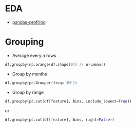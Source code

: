 # EDA

* [pandas-profiling](https://github.com/pandas-profiling/pandas-profiling)

# Grouping

* Average every _n_ rows

```python
df.groupby(np.arange(df.shape[0]) // n).mean()
```

* Group by months

```python
df.groupby(pd.Grouper(freq='1M'))
```

* Group by range

```python
df.groupby(pd.cut(df[feature], bins, include_lowest=True))
```
or
```python
df.groupby(pd.cut(df[feature], bins, right=False))
```
